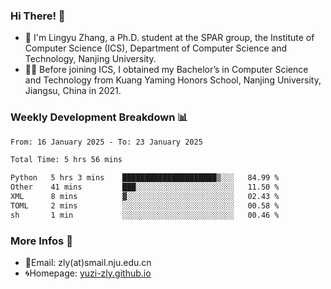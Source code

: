 ### Hi There! 👋 
- 🐳 I'm Lingyu Zhang, a Ph.D. student at the SPAR group, the Institute of Computer Science (ICS), Department of Computer Science and Technology, Nanjing University.
- 🧑‍🎓 Before joining ICS, I obtained my Bachelor’s in Computer Science and Technology from Kuang Yaming Honors School, Nanjing University, Jiangsu, China in 2021.

### Weekly Development Breakdown :bar_chart:

<!--START_SECTION:waka-->

```txt
From: 16 January 2025 - To: 23 January 2025

Total Time: 5 hrs 56 mins

Python   5 hrs 3 mins    █████████████████████▒░░░   84.99 %
Other    41 mins         ███░░░░░░░░░░░░░░░░░░░░░░   11.50 %
XML      8 mins          ▓░░░░░░░░░░░░░░░░░░░░░░░░   02.43 %
TOML     2 mins          ░░░░░░░░░░░░░░░░░░░░░░░░░   00.58 %
sh       1 min           ░░░░░░░░░░░░░░░░░░░░░░░░░   00.46 %
```

<!--END_SECTION:waka-->

<!--
### Github Contributions :octocat:

![](https://raw.githubusercontent.com/yuzi-zly/yuzi-zly/output/github-contribution-grid-snake.svg)              
-->

### More Infos 📖

- 📧Email: zly(at)smail.nju.edu.cn
- 🌀Homepage: [yuzi-zly.github.io](https://yuzi-zly.github.io/)
